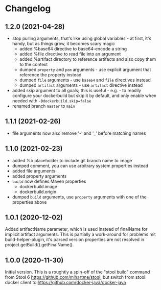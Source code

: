 # Changelog

## 1.2.0 (2021-04-28)

* stop pulling arguments, that's like using global variables - at first, it's handy, but as things grow, it becomes scary magic
  * added %base64 directive to base64-encode a string
  * added %file directive to read file into an argument  
  * added %artifact directory to reference artifacts and also copy them to the context  
  * dumped `property` and `pom` arguments - use explicit argument that reference the property instead
  * dumped `file` arguments - use `base64` and `file` directives instead
  * dumped `artifact` arguments - use `artifact` directive instead
* added skip argument to all goals; this is useful - e.g. - to readily configure your dockerbuild but skip it by default, 
  and only enable when needed with `-Ddockerbuild.skip=false`
* renamed branch `master` to `main`
  

## 1.1.1 (2021-02-26)

* file arguments now also remove '-' and  '_' before matching names


## 1.1.0 (2021-02-23)

* added %b placeholder to include git branch name to image
* dumped comment, you can use arbitrary system properties instead
* added file arguments
* added property arguments
* `build` now defines Maven properties
  * dockerbuild.image
  * dockerbuild.origin  
* dumped `build` arguments, use `property` arguments with one of the properties above


## 1.0.1 (2020-12-02)

Added artifactName parameter, which is used instead of finalName for implicit artifact arguments.
This is partially a work-around for problems mit build-helper-plugin, it's parsed version properties
are not resolved in project.getBuild().getFinalName().


## 1.0.0 (2020-11-30)

Initial version. This is a roughtly a spin-off of the "stool build" command from 
Stool 6 https://github.com/mlhartme/stool, but switch from stool 
docker client to https://github.com/docker-java/docker-java
